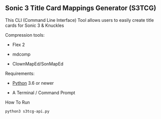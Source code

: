 ## Sonic 3 Title Card Mappings Generator (S3TCG)

This CLI (Command Line Interface) Tool allows users to easily create title cards for Sonic 3 & Knuckles

Compression tools:

* Flex 2

* mdcomp

* ClownMapEd/SonMapEd

Requirements:

* [Python](https://www.python.org/downloads/) 3.6 or newer
 
* A Terminal / Command Prompt

How To Run

```
python3 s3tcg-api.py
```
